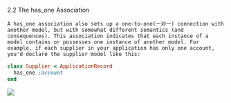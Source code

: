 2.2 The has_one Association

~~~
A has_one association also sets up a one-to-one(一对一) connection with another model, but with somewhat different semantics (and consequences). This association indicates that each instance of a model contains or possesses one instance of another model. For example, if each supplier in your application has only one account, you'd declare the supplier model like this:
~~~

```rb
class Supplier < ApplicationRecord
  has_one :account
end
```

![](https://ws3.sinaimg.cn/large/0069RVTdgy1fu73xv78uyj30he08rmxy.jpg)
